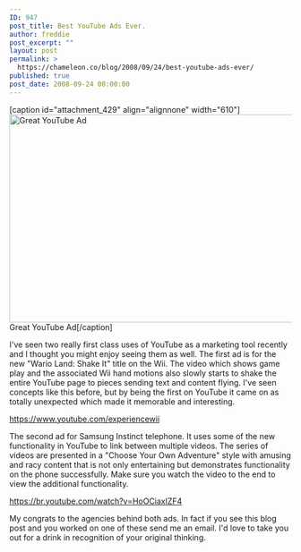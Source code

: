 ```yaml
---
ID: 947
post_title: Best YouTube Ads Ever.
author: freddie
post_excerpt: ""
layout: post
permalink: >
  https://chameleon.co/blog/2008/09/24/best-youtube-ads-ever/
published: true
post_date: 2008-09-24 00:00:00
---
```

[caption id="attachment_429" align="alignnone" width="610"]<a href="https://takemetoyourleader.com/wp-content/uploads/2008/09/wario.jpg"><img class="size-full wp-image-429" title="Wario" src="https://takemetoyourleader.com/wp-content/uploads/2008/09/wario.jpg" alt="Great YouTube Ad" width="610" height="372" /></a> Great YouTube Ad[/caption]

I've seen two really first class uses of YouTube as a marketing tool recently and I thought you might enjoy seeing them as well. The first ad is for the new "Wario Land: Shake It" title on the Wii. The video which shows game play and the associated Wii hand motions also slowly starts to shake the entire YouTube page to pieces sending text and content flying. I've seen concepts like this before, but by being the first on YouTube it came on as totally unexpected which made it memorable and interesting.

<a title="Vist The Wario Land: Shake It YouTube page" href="https://www.youtube.com/experiencewii" target="_blank" rel="noopener noreferrer">https://www.youtube.com/experiencewii</a>

The second ad for Samsung Instinct telephone. It uses some of the new functionality in YouTube to link between multiple videos. The series of videos are presented in a "Choose Your Own Adventure" style with amusing and racy content that is not only entertaining but demonstrates functionality on the phone successfully. Make sure you watch the video to the end to view the additional functionality.

<a title="https://br.youtube.com/watch?v=HoOCiaxIZF4" href="https://br.youtube.com/watch?v=HoOCiaxIZF4" target="_blank" rel="noopener noreferrer">https://br.youtube.com/watch?v=HoOCiaxIZF4</a>

My congrats to the agencies behind both ads. In fact if you see this blog post and you worked on one of these send me an email. I'd love to take you out for a drink in recognition of your original thinking.